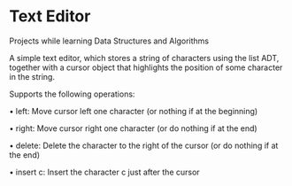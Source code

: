 # Text Editor
Projects while learning Data Structures and Algorithms

A simple text editor, which stores a string of characters using the list
ADT, together with a cursor object that highlights the position of some
character in the string.

Supports the following operations:


• left: Move cursor left one character (or nothing if at the beginning)


• right: Move cursor right one character (or do nothing if at the end)


• delete: Delete the character to the right of the cursor (or do nothing
if at the end)


• insert c: Insert the character c just after the cursor
